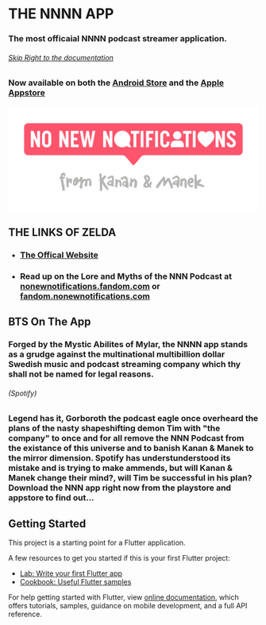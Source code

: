# THE NNNN APP
### The most officaial NNNN podcast streamer application. 
###### [Skip Right to the documentation](#getting-started)
### Now available on both the [Android Store](https://play.google.com/store/apps/details?id=com.nnn_app) and the [Apple Appstore](https://apps.apple.com/us/app/no-new-notifications/id1566863477)

![The NNNN logo](https://github.com/Glitchyi/NNNApp/blob/main/images/NNNLogo.png)

## THE LINKS OF ZELDA
- ### [The Offical Website](https://nonewnotifications.com/)
- ### Read up on the Lore and Myths of the NNN Podcast at [nonewnotifications.fandom.com](http://nonewnotifications.fandom.com/) or [fandom.nonewnotifications.com](http://nonewnotifications.fandom.com/) 

## BTS On The App

### Forged by the Mystic Abilites of Mylar, the NNNN app stands as a grudge against the multinational multibillion dollar Swedish music and podcast streaming company which thy shall not be named for legal reasons. 

###### (Spotify)

### Legend has it, Gorboroth the podcast eagle once overheard the plans of the nasty shapeshifting demon Tim with "the company" to once and for all remove the NNN Podcast from the existance of this universe and to banish Kanan & Manek to the mirror dimension. Spotify has understunderstood its mistake and is trying to make ammends, but will Kanan & Manek change their mind?, will Tim be successful in his plan? Download the NNN app right now from the playstore and appstore to find out...

## Getting Started

This project is a starting point for a Flutter application.

A few resources to get you started if this is your first Flutter project:

- [Lab: Write your first Flutter app](https://flutter.dev/docs/get-started/codelab)
- [Cookbook: Useful Flutter samples](https://flutter.dev/docs/cookbook)

For help getting started with Flutter, view
[online documentation](https://flutter.dev/docs), which offers tutorials,
samples, guidance on mobile development, and a full API reference.
